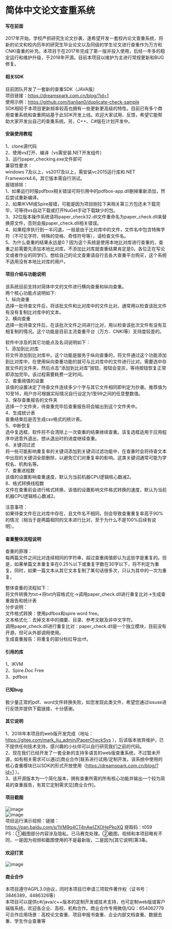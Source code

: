 ﻿# 简体中文论文查重系统

#### 写在前面
2017年开始，学校严抓研究生论文抄袭，遂希望开发一套校内论文查重系统，将新的论文和校内历年的研究生毕业论文以及同级的学生论文进行查重作为万方和CNKI查重的补充。本项目于在2017年完成了第一版并投入使用，后经一年多的稳定运行和维护升级，于2018年开源。目前本项目以维护为主进行常规更新和BUG修复。  

#### 相关SDK
目前团队开发了一套新的查重SDK（JAVA版）  
项目链接：https://dreamspark.com.cn/blog/?id=1  
使用示例：https://github.com/tianlian0/duplicate-check-sample  
SDK相较于本项目更新频率较高也拥有一些更新更高级的特性。目前已有多个商用查重系统和查重网站基于此SDK开发上线。欢迎大家试用、反馈，希望它能帮助大家开发出自己的查重系统。另，C++、C#版在计划开发中。  

#### 安装使用教程
1、clone源代码  
2、使用vs打开、编译（vs需安装.NET开发组件）  
3、运行paper_checking.exe文件即可  
兼容性要求：  
windows 7及以上，vs2017及以上，需安装vc2015运行库和.NET Framework4.6。其它版本需自行测试。  
报错排除：  
1、如果运行时报pdfbox相关错误可将引用中的pdfbox-app.dll删掉重新添加，然后尝试重新编译。  
2、如果IKVM或Spire报错，可能是因为项目刚拉下来相关第三方包还未下载完毕，可等待vs自动下载或打开NuGet手动下载缺少的包。  
3、32位版本操作系统请将paper_check32.dll文件重命名为paper_check.dll来替换原文件，否则会报paper_check.dll相关错误。  
4、如果程序执行到一半闪退，一般是由于比对库中的文件，文件名中包含特殊字符（不可见字符、特殊的空格、奇怪符号等），请检查文件名。  
5、为什么查重的结果永远是0？因为这个系统是使用本地比对库进行查重的，查重之前需要先添加本地比对库，不添加比对库就查重结果肯定是0。各位正在写论文或者作业的同学们，想给自己的论文查重请自行去各大查重平台购买，这个系统不适用没有本地比对库的用户。  

#### 项目介绍与功能说明
该系统目前支持对简体中文的文件进行横向查重和纵向查重。  
两个核心功能点说明如下:  
1、纵向查重  
选择一批待查文件后，将该批文件和比对库中的文件比对。通常用以检查该批文件有没有复制比对库中的文本。  
2、横向查重  
选择一批待查文件后，在该批次文件之间进行比对，用以检查该批次文件有没有互相复制的情况。这个功能是目前主流查重平台（万方、CNKI等）支持度较差的。  

软件中涉及的其它功能点及名词说明如下：  
1、添加到比对库  
将文件添加到比对库中。这个功能是服务于纵向查重的，将文件通过这个功能添加到比对库中，在使用纵向查重功能的就可与比对库中的文件进行比对。需要选中存放文件的文件夹，然后点击“添加到比对库”按钮，按钮会变灰，等待按钮恢复正常即添加完毕。该过程需要耗费一定时间。  
2、查重阈值的设置  
该值的设置决定了待查文件连续多少个字与其它文件相同即判定为抄袭。推荐值为10至16，用户亦可根据实际情况自行设定为1至99之间的任意整数值。  
3、保存查重报告的文件夹  
选择一个文件夹，待查重完毕后查重报告将会输出到这个文件夹中。  
4、生成统计表  
查重结束后是否生成csv格式的统计表。  
5、中断恢复  
选中复选框，软件将不会清除上一次查重的结果继续查重。该复选框适用于应用程序中途意外退出，想从退出时的进度继续查重。  
6、关键词过滤  
将一些可能影响重复率的关键词添加到关键词过滤功能中，在查重时会将待查文本中出现的关键词全部删除，以避免它们对重复率的影响。这类关键词通常可能为学校名、机构名等。  
7、查重进程数  
该值的设置影响查重速度，默认为当前机器CPU逻辑核心数减2。  
8、格式转换线程数  
文件在查重前会进行格式转换，该值的设置影响文件格式转换的速度，默认为当前机器CPU逻辑核心数减2。  

注意事项：  
如果待查文件在比对库中存在，且文件名不相同，则会导致查重重复率高于90%的情况（相当于是两篇相同的文本进行比对，至于为什么不是100%后续有说明）。  

#### 查重整体流程说明
查重的原理：  
每两篇文件之间比对连续相同的字符串，超过查重阈值即认为这些字是重复的。但是，如果单篇文本重复率在0.25%以下或重复字数在30字以下，将不判定为重复。同时，如果一篇文本从其它文本复制了某句话很多次，只认为其中的一次为重复。  

整体查重的流程如下：  
将文件转换为txt->将txt内容格式化->调用paper_check.dll进行重复比对->生成查重报告和统计表  
分步说明：  
文件格式转换：使用pdfbox和spire word free。  
文本格式化：去掉文本中的摘要、目录、参考文献及非中文字符。  
调用paper_check.dll进行重复比对：paper_check.dll是一个独立模块，目前没有开源，但可从外部调用使用。  
生成查重报告：将重复的部分标红导出rtf。  

#### 引用的库
1、IKVM  
2、Spire.Doc Free  
3、pdfbox  

#### 已知bug
极少量正常的pdf、word文件转换失败，如您发现此类文件，希望您通过issuse进行反馈并提供下载链接，十分感谢。  

#### 其它说明
1、2018年本项目的web版开发完成（地址：https://gitee.com/mark_liu_admin/PaperCheckSys ），后该版本放弃维护，已不提供任何技术支持，感兴趣的小伙伴可以自行研究我们之前的代码。  
2、现在我们已经开发了一套全新的支持多语言的web版查重系统，不过暂未开源，如有相关需求可以通过[商业合作]联系进行试用/定制开发。该系统中使用的核心查重模块已以SDK的形式开放使用（https://dreamspark.com.cn/blog/?id=1 ）。  
3、该开源版本为一个简化版本，拥有查重所需的所有核心功能并输出一个较为简易的查重报告，有其它定制需求见[商业合作]。  

#### 项目截图
![image](https://github.com/tianlian0/paper_checking_system/blob/master/images/pic1.png)  
![image](https://github.com/tianlian0/paper_checking_system/blob/master/images/pic2.png)  
项目运行演示视频：链接：https://pan.baidu.com/s/1VM9g4CT4nAwlZXOHePkoXQ 提取码：t059  
PS：①截图部分内容涉及隐私，已马赛克处理。②截图、视频和本项目略有不同，一是因为视频和截图使用的不是最新版，二是因为[其它说明]第3条。  

#### 欢迎打赏
![image](https://github.com/tianlian0/paper_checking_system/blob/master/images/shang.png)  

#### 商业合作
本项目遵守AGPL3.0协议，同时本项目已申请三项软件著作权（证书号：3846389，4486326等）  
本项目可以提供c#/java/c++版本的定制开发或技术支持，也可定制web版或客户端版系统。欢迎各企业、高校、机构合作。商业合作专用微信/QQ：654062779  
可合作应用场景：高校论文查重、项目申报书查重、企业内部文档查重、数据去重、学生作业查重等  